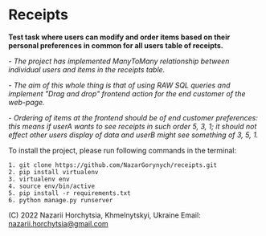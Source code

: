 # Receipts
  **Test task where users can modify and order items based on their personal preferences in common for all users table of receipts.** 

 _- The project has implemented ManyToMany relationship between individual users and items in the receipts table._ 

 _- The aim of this whole thing is that of using RAW SQL queries and implement "Drag and drop" frontend action for the end customer of the web-page._
 
 _- Ordering of items at the frontend should be of end customer preferences: this means if userA wants to see receipts in such order 5, 3, 1; it should not effect other users display of data and userB might see something of 3, 5, 1._ 

 To install the project, please run following commands in the terminal:
```
1. git clone https://github.com/NazarGorynych/receipts.git
2. pip install virtualenv
3. virtualenv env
4. source env/bin/active
5. pip install -r requirements.txt
6. python manage.py runserver
```

 (C) 2022 Nazarii Horchytsia, Khmelnytskyi, Ukraine
 Email: nazarii.horchytsia@gmail.com
